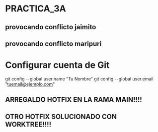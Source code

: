 # PRACTICA_3A
## provocando conflicto jaimito
## provocando conflicto maripuri

# Configurar cuenta de Git
git config --global user.name "Tu Nombre"
git config --global user.email "tuemail@ejemplo.com"


## ARREGALDO HOTFIX EN LA RAMA MAIN!!!!

## OTRO HOTFIX SOLUCIONADO CON WORKTREE!!!!
